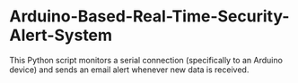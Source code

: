# Arduino-Based-Real-Time-Security-Alert-System
This Python script monitors a serial connection (specifically to an Arduino device) and sends an email alert whenever new data is received.
